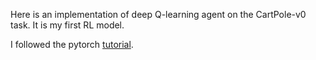 Here is an implementation of deep Q-learning agent on the CartPole-v0 task. It is my first RL model. 

I followed the pytorch [tutorial](https://pytorch.org/tutorials/intermediate/reinforcement_q_learning.html). 
